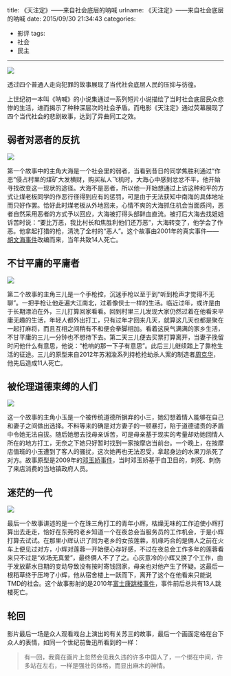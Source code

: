 title: 《天注定》——来自社会底层的呐喊
urlname: 《天注定》——来自社会底层的呐喊
date: 2015/09/30 21:34:43
categories:
- 影评
tags:
- 社会
- 民主

---
![](https://image.covertness.cn/tianzhuding_eGlvbmdoYW5saW4xMzk0NDMxMTk3_1.jpg)

透过四个普通人走向犯罪的故事展现了当代社会底层人民的压抑与彷徨。
<!-- more -->

上世纪初一本叫《呐喊》的小说集通过一系列短片小说描绘了当时社会底层民众悲惨的生活，进而揭示了种种深层次的社会矛盾。而电影《天注定》通过荧幕展现了四个当代社会的悲剧故事，达到了异曲同工之效。

## 弱者对恶者的反抗

![](https://image.covertness.cn/tianzhuding_8UU4VCPM00B50003.jpg)

第一个故事中的主角大海是一个社会里的弱者，当看到昔日的同学焦胜利通过“作恶”侵占村里的煤矿大发横财，购买私人飞机时，大海心中感到忿忿不平，他开始寻找改变这一现状的途径。大海不是恶者，所以他一开始想通过上访这种和平的方式让煤老板同学的作恶行径得到应有的惩罚，可是由于无法获知中南海的具体地址而只好作罢。恰好此时煤老板从外地回来，心情不爽的大海抓住机会当面质问，恶者自然采用恶者的方式予以回应，大海被打得头部鲜血直流。被打后大海去找姐姐诉苦时说：“要比万恶，我比村长和焦胜利他们还万恶”，大海转变了，他学会了作恶。他拿起打猎的枪，清洗了全村的“恶人”。这个故事由2001年的真实事件——[胡文海事件](http://baike.baidu.com/subview/893763/10891065.htm)改编而来，当年共致14人死亡。

## 不甘平庸的平庸者

![](https://image.covertness.cn/tianzhuding_aTSin018.jpg)

第二个故事的主角三儿是一个手枪控，沉迷手枪以至于到“听到枪声才觉得不无聊”。一把手枪让他走遍大江南北，过着像侠士一样的生活。临近过年，或许是由于长期漂泊在外，三儿打算回家看看。回到村里三儿发现大家仍然过着在他看来平庸无趣的生活，年轻人都外出打工，只有过年才回来几天，就算这几天也都是聚在一起打麻将，而且互相之间稍有不和便会拳脚相加。看着这戾气满满的家乡生活，不甘平庸的三儿一分钟也不想待下去。第二天三儿便去买票打算离开，当妻子挽留时问他什么有意思，他说：“枪响的那一下子有意思”。此后三儿继续踏上了靠枪生活的征途。三儿的原型来自2012年苏湘渝系列持枪抢劫杀人案的制造者[周克华](http://baike.baidu.com/view/3198975.htm)，他先后造成11人死亡。

## 被伦理道德束缚的人们

![](https://image.covertness.cn/tianzhuding_20151001_011418.718.jpg)

这一个故事的主角小玉是一个被传统道德所摒弃的小三，她幻想着情人能够在自己和妻子之间做出选择。不料等来的确是对方妻子的一顿暴打，陷于道德谴责的矛盾中令她无法自拔。随后她想去找母亲诉苦，可是母亲基于现实的考量却劝她回情人所在的地方打工，无奈之下她只好暂时找到一家按摩店当前台。一个晚上，在按摩店值班的小玉遭到了客人的骚扰，这次她再也无法忍受，拿起身边的水果刀杀死了对方。故事原型是2009年的[邓玉娇事件](http://baike.baidu.com/view/2443586.htm)，当时邓玉娇基于自卫目的，刺死、刺伤了来店消费的当地镇政府人员。

## 迷茫的一代

![](https://image.covertness.cn/tianzhuding_20130514034843562.jpg)

最后一个故事讲述的是一个在珠三角打工的青年小辉，枯燥无味的工作迫使小辉打算出去走走，恰好在东莞的老乡知道一个在夜总会当服务员的工作机会，于是小辉打算去试试。在那里小辉认识了同为老乡的女孩莲蓉，机缘巧合的是俩人之前在火车上便见过对方，小辉对莲蓉一开始便心存好感，不过在夜总会工作多年的莲蓉看来只不过是“欢场无真爱”，最终俩人不了了之。心灰意冷的小辉又换了个工作，由于发放薪水日期的变动导致没有按时寄钱回家，母亲也对他产生了怀疑。这最后一根稻草终于压垮了小辉，他从宿舍楼上一跃而下，离开了这个在他看来只能说TMD的社会。这个故事影射的是2010年[富士康跳楼事件](http://baike.baidu.com/view/3624334.htm)，事件前后总共有13人跳楼死亡。

## 轮回
影片最后一场是众人观看戏台上演出的有关苏三的故事，最后一个画面定格在台下众人的表情，如同一个世纪前鲁迅所看到的一样：
> 有一回，我竟在画片上忽然会见我久违的许多中国人了，一个绑在中间，许多站在左右，一样是强壮的体格，而显出麻木的神情。
